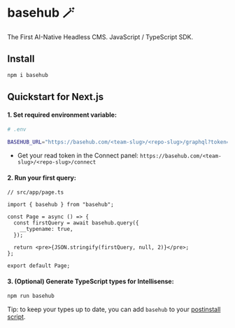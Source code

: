 # basehub 🪄

The First AI-Native Headless CMS. JavaScript / TypeScript SDK.

## Install

```zsh
npm i basehub
```

## Quickstart for Next.js

#### 1. Set required environment variable:

```zsh
# .env

BASEHUB_URL="https://basehub.com/<team-slug>/<repo-slug>/graphql?token=<read-token>"
```

- Get your read token in the Connect panel: `https://basehub.com/<team-slug>/<repo-slug>/connect`

#### 2. Run your first query:

```tsx
// src/app/page.ts

import { basehub } from "basehub";

const Page = async () => {
  const firstQuery = await basehub.query({
    __typename: true,
  });

  return <pre>{JSON.stringify(firstQuery, null, 2)}</pre>;
};

export default Page;
```

#### 3. (Optional) Generate TypeScript types for Intellisense:

```zsh
npm run basehub
```

Tip: to keep your types up to date, you can add `basehub` to your [postinstall script](https://docs.npmjs.com/cli/v9/using-npm/scripts).
